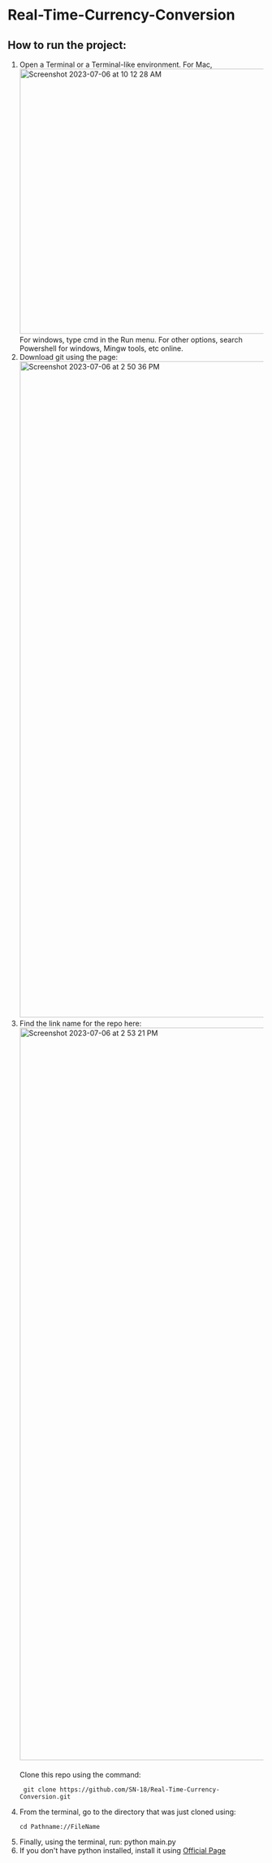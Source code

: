 # Real-Time-Currency-Conversion

## How to run the project:
<ol>
  <li>Open a Terminal or a Terminal-like environment. For Mac, <br>
  <img width="521" alt="Screenshot 2023-07-06 at 10 12 28 AM" src="https://github.com/SN-18/sql_starter/assets/83748468/600290de-9619-4a9b-adf5-a9202f6067dc">
  <br>
  For windows, type cmd in the Run menu. For other options, search Powershell for windows, Mingw tools, etc online.</li>
  <li>Download git using the page: <br>
<img width="1290" alt="Screenshot 2023-07-06 at 2 50 36 PM" src="https://github.com/SN-18/sql_starter/assets/83748468/0f27f984-2217-41eb-a1ba-d9eb5383175c"></li>
  <li>Find the link name for the repo here: <br>
    <img width="1440" alt="Screenshot 2023-07-06 at 2 53 21 PM" src="https://github.com/SN-18/Real-Time-Currency-Conversion/assets/83748468/00c76799-d9d6-443c-891d-bb30d4f7b220"></li> <br> Clone this repo using the command:
    
  ``` git clone https://github.com/SN-18/Real-Time-Currency-Conversion.git```
  
  </li>
  
  <li>From the terminal, go to the directory that was just cloned using:

  ```
cd Pathname://FileName
```
     
    
  </li>
  
  <li>Finally, using the terminal, run:
  python main.py</li>
  
  <li>If you don't have python installed, install it using <a href="https://www.python.org/downloads/)https://www.python.org/downloads/">Official Page</a> </li>
  
</ol>
